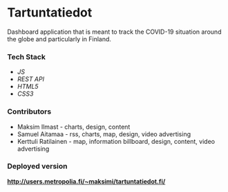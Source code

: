 # Tartuntatiedot

Dashboard application that is meant to track the COVID-19 situation around the globe and particularly in Finland.

### Tech Stack

- *JS* 
- *REST API*
- *HTML5*
- *CSS3*

### Contributors

- Maksim Ilmast - charts, design, content
- Samuel Aitamaa - rss, charts, map, design, video advertising
- Kerttuli Ratilainen - map, information billboard, design, content, video advertising

### Deployed version

**http://users.metropolia.fi/~maksimi/tartuntatiedot.fi/**